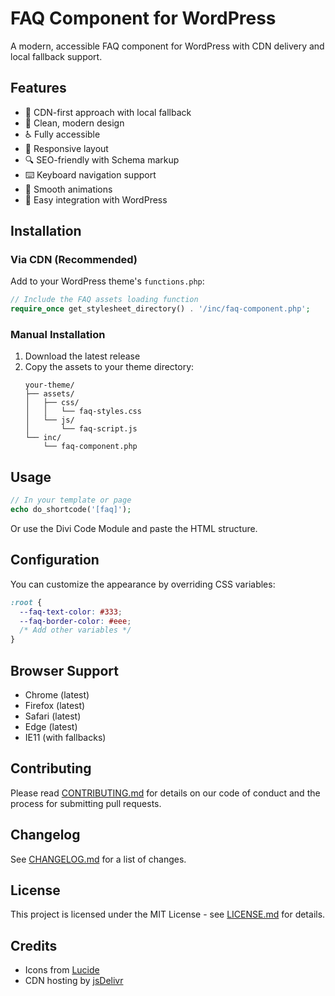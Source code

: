 # FAQ Component for WordPress

A modern, accessible FAQ component for WordPress with CDN delivery and local fallback support.

## Features

- 🚀 CDN-first approach with local fallback
- 🎨 Clean, modern design
- ♿ Fully accessible
- 📱 Responsive layout
- 🔍 SEO-friendly with Schema markup
- ⌨️ Keyboard navigation support
- 🔄 Smooth animations
- 🎯 Easy integration with WordPress

## Installation

### Via CDN (Recommended)

Add to your WordPress theme's `functions.php`:

```php
// Include the FAQ assets loading function
require_once get_stylesheet_directory() . '/inc/faq-component.php';
```

### Manual Installation

1. Download the latest release
2. Copy the assets to your theme directory:
   ```
   your-theme/
   ├── assets/
   │   ├── css/
   │   │   └── faq-styles.css
   │   └── js/
   │       └── faq-script.js
   └── inc/
       └── faq-component.php
   ```

## Usage

```php
// In your template or page
echo do_shortcode('[faq]');
```

Or use the Divi Code Module and paste the HTML structure.

## Configuration

You can customize the appearance by overriding CSS variables:

```css
:root {
  --faq-text-color: #333;
  --faq-border-color: #eee;
  /* Add other variables */
}
```

## Browser Support

- Chrome (latest)
- Firefox (latest)
- Safari (latest)
- Edge (latest)
- IE11 (with fallbacks)

## Contributing

Please read [CONTRIBUTING.md](CONTRIBUTING.md) for details on our code of conduct and the process for submitting pull requests.

## Changelog

See [CHANGELOG.md](CHANGELOG.md) for a list of changes.

## License

This project is licensed under the MIT License - see [LICENSE.md](LICENSE.md) for details.

## Credits

- Icons from [Lucide](https://lucide.dev/)
- CDN hosting by [jsDelivr](https://www.jsdelivr.com/)